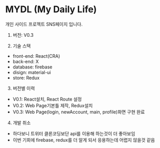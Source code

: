 # MYDL (My Daily Life)

개인 사이드 프로젝트 SNS페이지 입니다.

1. 버전: V0.3

2. 기술 스택

-   front-end: React(CRA)
-   back-end: X
-   database: firebase
-   disign: material-ui
-   store: Redux

3. 버전별 이력

-   V0.1: React설치, React Route 설정
-   V0.2: Web Page기본틀 제작, Redux설치
-   V0.3: Web Page(login, newAccount, main, profile)화면 구현 완료

4. 개발 취소
   
- 하다보니 트위터 클론코딩보단 api를 이용해 하는것이 더 좋아보임
- 이번 기회에 firebase, redux를 더 알게 되서 응용하는데 어렵지 않을것 같음
